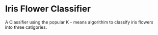 # Iris Flower Classifier
A Classifier using the popular K - means algorithim to classify iris flowers into three catigories. 
